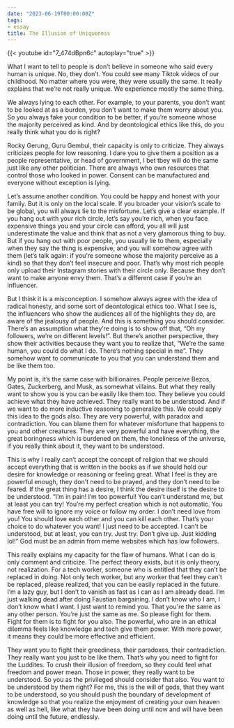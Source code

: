 ```yaml
---
date: "2023-06-19T00:00:00Z"
tags:
- essay
title: The Illusion of Uniqueness
---
```


{{< youtube id="7_474dBpn6c" autoplay="true" >}}

What I want to tell to people is don’t believe in someone who said every human is unique. No, they don’t. You could see many Tiktok videos of our childhood. No matter where you were, they were usually the same. It really explains that we’re not really unique. We experience mostly the same thing. 

We always lying to each other. For example, to your parents, you don’t want to be looked at as a burden, you don’t want to make them worry about you. So you always fake your condition to be better, if you’re someone whose the majority perceived as kind. And by deontological ethics like this, do you really think what you do is right?

Rocky Gerung, Guru Gembul, their capacity is only to criticize. They always criticizes people for low reasoning. I dare you to give them a position as a people representative, or head of government, I bet tbey will do the same just like any other politician. There are always who own resources that control those who looked in power. Consent can be manufactured and everyone without exception is lying. 

Let’s assume another condition. You could be happy and honest with your family. But it is only on the local scale. If you broader your vision’s scale to be global, you will always lie to the misfortune. Let’s give a clear example. If you hang out with your rich circle, let’s say you’re rich, when you face expensive things you and your circle can afford, you all will just underestimate the value and think that as not a very glamorous thing to buy. But if you hang out with poor people, you usually lie to them, especially when they say the thing is expensive, and you will somehow agree with them (let’s talk again: if you’re someone whose the majority perceive as a kind) so that they don’t feel insecure and poor. That’s why most rich people only upload their Instagram stories with their circle only. Because they don’t want to make anyone envy them. That’s a different case if you’re an influencer. 

But I think it is a misconception. I somehow always agree with the idea of radical honesty, and some sort of deontological ethics too. What I see is, the influencers who show the audiences all of the highlights they do, are aware of the jealousy of people. And this is something you should consider. There’s an assumption what they’re doing is to show off that, “Oh my followers, we’re on different levels!”. But there’s another perspective, they show their activities because they want you to realize that, “We’re the same human, you could do what I do. There’s nothing special in me”.  They somehow want to communicate to you that you can understand them and be like them too.

My point is, it’s the same case with billionaires. People perceive Bezos, Gates, Zuckerberg, and Musk, as somewhat villains. But what they really want to show you is you can be easily like them too. They believe you could achieve what they have achieved. They really want to be understood. And if we want to do more inductive reasoning to generalize this. We could apply this idea to the gods also. They are very powerful, with paradox and contradiction. You can blame them for whatever misfortune that happens to you and other creatures. They are very powerful and have everything, the great boringness which is burdened on them, the loneliness of the universe, if you really think about it, they want to be understood. 

This is why I really can’t accept the concept of religion that we should accept everything that is written in the books as if we should hold our desire for knowledge or reasoning or feeling great. What I feel is they are powerful enough, they don’t need to be prayed, and they don’t need to be feared. If the great thing has a desire, I think the desire itself is the desire to be understood. “I’m in pain! I’m too powerful! You can’t understand me, but at least you can try! You’re my perfect creation which is not automatic. You have free will to ignore my voice or follow my order. I don’t need love from you! You should love each other and you can kill each other. That’s your choice to do whatever you want! I just need to be accepted. I can’t be understood, but at least, you can try. Just try. Don’t give up. Just kidding lol!” God must be an admin from meme websites which has low followers.

This really explains my capacity for the flaw of humans. What I can do is only comment and criticize. The perfect theory exists, but it is only theory, not realization. For a tech worker, someone who is entitled that they can’t be replaced in doing. Not only tech worker, but any worker that feel they can’t be replaced, please realized, that you can be easily replaced in the future. I’m a lazy guy, but I don’t to vanish as fast as I can as I am already dead. I’m just walking dead after doing Faustian bargaining. I don’t know who I am, I don’t know what I want. I just want to remind you. That you're the same as any other person. You’re just the same as me. So please fight for them. Fight for them is to fight for you also. The powerful, who are in an ethical dilemma feels like knowledge and tech give them power. With more power, it means they could be more effective and efficient. 

They want you to fight their greediness, their paradoxes, their contradiction. They really want you just to be like them. That’s why you need to fight for the Luddites. To crush their illusion of freedom, so they could feel what freedom and power mean. Those in power, they really want to be understood. So you as the privileged should consider that also. You want to be understood by them right? For me, this is the will of gods, that they want to be understood, so you should push the boundary of development of knowledge so that you realize the enjoyment of creating your own heaven as well as hell, like what they have been doing until now and will have been doing until the future, endlessly.